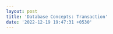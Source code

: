 ```yaml
---
layout: post
title: 'Database Concepts: Transaction'
date: '2022-12-19 19:47:31 +0530'
---
```

